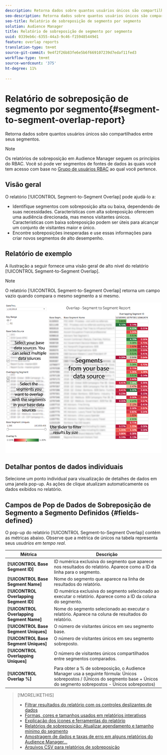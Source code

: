 ```yaml
---
description: Retorna dados sobre quantos usuários únicos são compartilhados entre seus segmentos.
seo-description: Retorna dados sobre quantos usuários únicos são compartilhados entre seus segmentos.
seo-title: Relatório de sobreposição de segmento por segmento
solution: Audience Manager
title: Relatório de sobreposição de segmento por segmento
uuid: 0339eb6c-6355-44a3-9c46-f159485449d1
feature: overlap reports
translation-type: tm+mt
source-git-commit: 9e4f2f26b83fe6e5b6f669107239d7edaf11fed3
workflow-type: tm+mt
source-wordcount: '375'
ht-degree: 11%

---
```



# Relatório de sobreposição de segmento por segmento{#segment-to-segment-overlap-report}

Retorna dados sobre quantos usuários únicos são compartilhados entre seus segmentos.

>[!NOTE]
>
>Os relatórios de sobreposição em Audience Manager seguem os princípios do RBAC. Você só pode ver segmentos de fontes de dados às quais você tem acesso com base no [Grupo de usuários RBAC](/help/using/features/administration/administration-overview.md) ao qual você pertence.

<!-- 

c_segment_segment_overlap.xml

 -->

## Visão geral

O relatório [!UICONTROL Segment-to-Segment Overlap] pode ajudá-lo a:

* Identifique segmentos com sobreposição alta ou baixa, dependendo de suas necessidades. Características com alta sobreposição oferecem uma audiência direcionada, mas menos visitantes únicos. Características com baixa sobreposição podem ser úteis para alcançar um conjunto de visitantes maior e único.
* Encontre sobreposições inesperadas e use essas informações para criar novos segmentos de alto desempenho.

## Relatório de exemplo

A ilustração a seguir fornece uma visão geral de alto nível do relatório [!UICONTROL Segment-to-Segment Overlap].

>[!NOTE]
>
>O relatório [!UICONTROL Segment-to-Segment Overlap] retorna um campo vazio quando compara o mesmo segmento a si mesmo.

![](assets/segment-to-segment-overlap.png)

## Detalhar pontos de dados individuais

Selecione um ponto individual para visualização de detalhes de dados em uma janela pop-up. As ações de clique atualizam automaticamente os dados exibidos no relatório.

## Campos de Pop de Dados de Sobreposição de Segmento a Segmento Definidos {#fields-defined}

<!-- 

r_s2s_data_pop.xml

 -->

O pop-up do relatório [!UICONTROL Segment-to-Segment Overlap] contém as métricas abaixo. Observe que a métrica de únicos na tabela representa seus *usuários em tempo real*.

| Métrica | Descrição |
|---|---|
| **[!UICONTROL Base Segment ID]** | ID numérica exclusiva do segmento que aparece nos resultados do relatório. Aparece como a ID da linha para o segmento. |
| **[!UICONTROL Base Segment Name]** | Nome do segmento que aparece na linha de resultados do relatório. |
| **[!UICONTROL Overlapping Segment ID]** | ID numérica exclusiva do segmento selecionado ao executar o relatório. Aparece como a ID da coluna do segmento. |
| **[!UICONTROL Overlapping Segment Name]** | Nome do segmento selecionado ao executar o relatório. Aparece na coluna de resultados do relatório. |
| **[!UICONTROL Base Segment Uniques]** | O número de visitantes únicos em seu segmento base. |
| **[!UICONTROL Base Segment Uniques]** | O número de visitantes únicos em seu segmento sobreposto. |
| **[!UICONTROL Overlapping Uniques]** | O número de visitantes únicos compartilhados entre segmentos comparados. |
| **[!UICONTROL Overlap %]** | Para obter a % de sobreposição, o Audience Manager usa a seguinte fórmula: Únicos sobrepostos / (Únicos do segmento base + Únicos do segmento sobrepostos - Únicos sobrepostos) |



>[!MORELIKETHIS]
>
>* [Filtrar resultados do relatório com os controles deslizantes de dados](../../reporting/dynamic-reports/data-sliders.md)
>* [Formas, cores e tamanhos usados em relatórios interativos](../../reporting/dynamic-reports/interactive-report-technology.md#shapes-colors-sizes)
>* [Explicação dos ícones e ferramentas do relatório](../../reporting/dynamic-reports/interactive-report-technology.md#icons-tools-explained)
>* [Relatórios de sobreposição: Atualizar agendamento e tamanho mínimo do segmento](../../reporting/dynamic-reports/overlap-minimum-segment-size.md)
>* [Amostragem de dados e taxas de erro em alguns relatórios do Audience Manager...](../../reporting/report-sampling.md)
>* [Arquivos CSV para relatórios de sobreposição](../../reporting/dynamic-reports/overlap-csv-files.md)